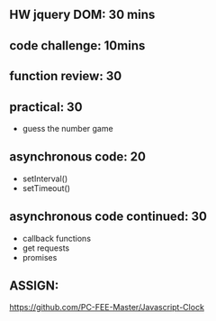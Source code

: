 
## HW jquery DOM: 30 mins

## code challenge: 10mins

## function review: 30


## practical: 30
- guess the number game

## asynchronous code: 20
- setInterval()
- setTimeout()

## asynchronous code continued: 30
- callback functions
- get requests
- promises

## ASSIGN:
https://github.com/PC-FEE-Master/Javascript-Clock